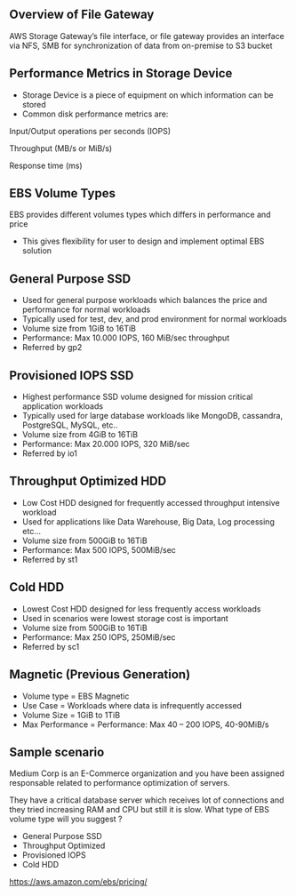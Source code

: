 ## Overview of File Gateway
AWS Storage Gateway’s file interface, or file gateway provides an interface via NFS, SMB for synchronization of data from on-premise to S3 bucket

## Performance Metrics in Storage Device
* Storage Device is a piece of equipment on which information can be stored
* Common disk performance metrics are:

Input/Output operations per seconds (IOPS)


Throughput (MB/s or MiB/s)


Response time (ms)
        
## EBS Volume Types
EBS provides different volumes types which differs in performance and price
* This gives flexibility for user to design and implement optimal EBS solution
 
## General Purpose SSD
* Used for general purpose workloads which balances the price and performance for normal workloads
* Typically used for test, dev, and prod environment for normal workloads
* Volume size from 1GiB to 16TiB
* Performance: Max 10.000 IOPS, 160 MiB/sec throughput
* Referred by gp2

## Provisioned IOPS SSD
* Highest performance SSD volume designed for mission critical application workloads
* Typically used for large database workloads like MongoDB, cassandra, PostgreSQL, MySQL, etc..
* Volume size from 4GiB to 16TiB
* Performance: Max 20.000 IOPS, 320 MiB/sec
* Referred by io1

## Throughput Optimized HDD
* Low Cost HDD designed for frequently accessed throughput intensive workload
* Used for applications like Data Warehouse, Big Data, Log processing etc…
* Volume size from 500GiB to 16TiB
* Performance: Max 500 IOPS, 500MiB/sec
* Referred by st1

## Cold HDD
* Lowest Cost HDD designed for less frequently access workloads
* Used in scenarios were lowest storage cost is important
* Volume size from 500GiB to 16TiB
* Performance: Max 250 IOPS, 250MiB/sec
* Referred by sc1

## Magnetic (Previous Generation)
* Volume type = EBS Magnetic
* Use Case = Workloads where data is infrequently accessed
* Volume Size = 1GiB to 1TiB
* Max Performance = Performance: Max 40 – 200 IOPS, 40-90MiB/s
 
## Sample scenario
Medium Corp is an E-Commerce organization and you have been assigned responsable related to performance optimization of servers. 


They have a critical database server which receives lot of connections and they tried increasing RAM and CPU but still it is slow. What type of EBS volume type will you suggest ?
* General Purpose SSD
* Throughput Optimized
* Provisioned IOPS
* Cold HDD



https://aws.amazon.com/ebs/pricing/
